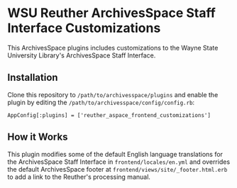 # WSU Reuther ArchivesSpace Staff Interface Customizations

This ArchivesSpace plugins includes customizations to the Wayne State University Library's ArchivesSpace Staff Interface.

## Installation

Clone this repository to `/path/to/archivesspace/plugins` and enable the plugin by editing the `/path/to/archivesspace/config/config.rb`:

```
AppConfig[:plugins] = ['reuther_aspace_frontend_customizations']
```

## How it Works

This plugin modifies some of the default English language translations for the ArchivesSpace Staff Interface in `frontend/locales/en.yml` and overrides the default ArchivesSpace footer at `frontend/views/site/_footer.html.erb` to add a link to the Reuther's processing manual.
